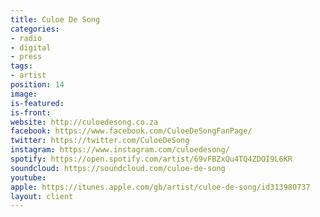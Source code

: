 ```yaml
---
title: Culoe De Song
categories:
- radio
- digital
- press
tags:
- artist
position: 14
image: 
is-featured: 
is-front: 
website: http://culoedesong.co.za
facebook: https://www.facebook.com/CuloeDeSongFanPage/
twitter: https://twitter.com/CuloeDeSong
instagram: https://www.instagram.com/culoedesong/
spotify: https://open.spotify.com/artist/69vFBZxQu4TQ4ZDOI9L6KR
soundcloud: https://soundcloud.com/culoe-de-song
youtube: 
apple: https://itunes.apple.com/gb/artist/culoe-de-song/id313980737
layout: client
---
```


